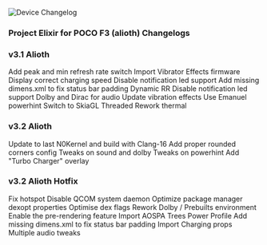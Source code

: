 ![Device Changelog](https://i.imgur.com/C0Wcdr5.png)

### Project Elixir for POCO F3 (alioth) Changelogs

### v3.1 Alioth

Add peak and min refresh rate switch
Import Vibrator Effects firmware
Display correct charging speed
Disable notification led support
Add missing dimens.xml to fix status bar padding
Dynamic RR
Disable notification led support
Dolby and Dirac for audio
Update vibration effects
Use Emanuel powerhint
Switch to SkiaGL Threaded
Rework thermal

### v3.2 Alioth

Update to last N0Kernel and build with Clang-16
Add proper rounded corners config 
Tweaks on sound and dolby
Tweaks on powerhint
Add "Turbo Charger" overlay

### v3.2 Alioth Hotfix

Fix hotspot
Disable QCOM system daemon
Optimize package manager dexopt properties
Optimise dex flags
Rework Dolby / Prebuilts environment
Enable the pre-rendering feature
Import AOSPA Trees Power Profile
Add missing dimens.xml to fix status bar padding
Import Charging props
Multiple audio tweaks
